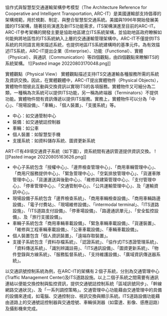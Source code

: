 協作式與智慧型交通運輸架構參考模型（The Architecture Reference for Cooperative and Intelligent Transportation, ARC-IT）是美國運輸部支持倡導的架構規範，用於規劃、制定、與整合智慧型交通系統。美國與1996年開始發展美國的ITS架構，隨著技術演進及新ITS功能需求，ITS架構演進至目前的ARC-IT。ARC-IT參考架構的開發主要是協助地區建立ITS系統架構，並協助地區政府瞭解如何能夠將地區性的ITS系統納入上層的交通運輸管理架構中。ARC-IT不僅提供ITS系統的共同語言用來描述系統，也提供地區ITS系統建構時的基準元件。為有效描述ITS系統，ARC-IT提出企業（Enterprise）、功能（Functional）、實體（Physical）、與通訊（Communication）等四個觀點，由四個觀點來瞭解ITS的系統架構。
![[Pasted image 20220803170048.png]]


實體觀點（Physical View）
實體觀點描述支持ITS交通運輸各種服務所需的系統及資訊交換。因此，在實體觀體中，ARC-IT提出實體物件（Physical Objects），實體物件間彼此互動與交換資訊以實現ITS的各項服務。實體物件又可細分為二類，一種稱為次系統可以提供ITS功能，另一稱為終端器（Terminators）不提供功能。實體物件間有資訊傳遞以提供ITS服務。實務上，實體物件可以分為「中心」、「現場設備」、「車輛」、「個人裝置」、「支援系統」等。
* 中心：如交通管制中心
* 裝備：如交通號誌控制器
* 車輛：如公車
* 個人裝置：如智慧型手機
* 支援系統：如資料儲存系統、圖資更新系統

ART-IT有49項交通資子系統（如下圖），資系統間有通訊管道提供資訊交換。
![[Pasted image 20220805163626.png]]

* 中心子系統包含「授權中心」、「邊界檢查管理中心」、「商用車輛管理中心」、「商用尺服務提供中心」、「緊急管理中心」、「空氣排放管理中心」、「貨運車隊管理中心」、「貨運運送與後勤中心」、「維修與建築管理中心」、「支付管理中心」、「停車管理中心」、「交通管制中心」、「公共運輸管理中心」、及「運輸資訊中心」。
* 現場設備子系統包含「邊界檢查系統」、「商用車輛檢查設備」、「商用車輛路邊設備」、「電子付費站」、「現場維修設備」、「intermodal terminal」、「ITS道路設施」、「ITS道路支付設備」、「停車場設備」、「路邊通訊單元」、「安全監控設備」、及「旅行支援設備」。
* 車輛子系統包含「商用車輛車載設備」、「緊急車輛車載設備」、「貨運裝置」、「維修與工程車輛車載設備」、「公車車載設備」、「車輛車載設備」。
* 個人裝置包含「個人資訊裝置」、「遠端存取裝置」。
* 支援子系統包含「資料存檔系統」、「認證系統」、「協作式ITS憑證管理系統」、「資料傳送系統」、「識別辨識註冊」、「ITS通訊設備」、「圖資更新系統」、「物件登錄與方線系統」、「服務監督系統」、「支持維護設備」、「廣域資訊傳送器系統」。

以交通訊號控制系統為例，在ARC-IT的架構有２個子系統，分別為交通管理中心(Traffic Management Center)及ITS道路設施。以上二個子系統之間需要有通訊連結以便能交換控制與監控資訊，提供交通號誌控制系統「區域訊號同步」、「幹線網路交通狀況」、及「一系列調控策略」。交通管理中心功能藉由交通管理中的具備的設備來達成，如電腦、交通控制台、視訊交換與顯示系統。ITS道路設備功能藉由道路上的交通號誌控制器與交通燈號、車輛偵測器（如雷達、影像、感應迴路）及攝影機來完成。